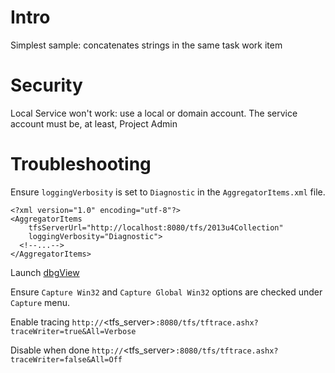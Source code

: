 # Intro
Simplest sample: concatenates strings in the same task work item

# Security
Local Service won't work: use a local or domain account. The service account must be, at least, Project Admin

# Troubleshooting
Ensure `loggingVerbosity` is set to `Diagnostic` in the `AggregatorItems.xml` file.

```
<?xml version="1.0" encoding="utf-8"?>
<AggregatorItems
    tfsServerUrl="http://localhost:8080/tfs/2013u4Collection"
    loggingVerbosity="Diagnostic">
  <!--...-->
</AggregatorItems>
```

Launch [dbgView](https://technet.microsoft.com/en-us/sysinternals/bb896647.aspx)

Ensure `Capture Win32` and `Capture Global Win32` options are checked under `Capture` menu.

Enable tracing `http://`<tfs_server>`:8080/tfs/tftrace.ashx?traceWriter=true&All=Verbose`

Disable when done `http://`<tfs_server>`:8080/tfs/tftrace.ashx?traceWriter=false&All=Off`